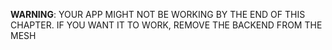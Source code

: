 **WARNING**: YOUR APP MIGHT NOT BE WORKING BY THE END OF THIS CHAPTER. IF YOU WANT IT TO WORK, REMOVE THE BACKEND FROM THE MESH